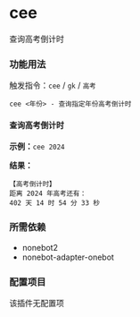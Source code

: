 # cee

查询高考倒计时

### 功能用法

触发指令：`cee` / `gk` / `高考`

```
cee <年份> - 查询指定年份高考倒计时
```

#### 查询高考倒计时

**示例：**`cee 2024`

**结果：**

```
【高考倒计时】
距离 2024 年高考还有：
402 天 14 时 54 分 33 秒
```

### 所需依赖

- nonebot2
- nonebot-adapter-onebot

### 配置项目

该插件无配置项